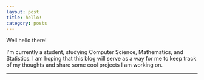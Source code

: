 ```yaml
---
layout: post
title: hello!
category: posts
---
```


Well hello there!

I'm currently a student, studying Computer Science, Mathematics, and Statistics. I am hoping that this blog will serve as a way for me to keep track of my thoughts and share some cool projects I am working on.

---

